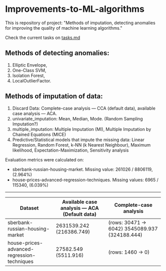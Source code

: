 # Improvements-to-ML-algorithms

This is repository of project: "Methods of imputation, detecting anomalies for improving the quality of machine learning algorithms."

Check the current tasks on [tasks.md](https://github.com/georgii-nigm/Improvements-to-ML-algorithms/blob/master/tasks.md)

## Methods of detecting anomalies:

1.  Elliptic Envelope,
2.  One-Class SVM,
3.  Isolation Forest,
4.  LocalOutlierFactor.

## Methods of imputation of data:

1.  Discard Data: Complete-case analysis — CCA (default data), available case analysis — ACA.
2.  univariate_imputation: Mean, Median, Mode. (Random Sampling Imputation?)
3.  multiple_imputation: Multiple Imputation (MI), Multiple Imputation by Chained Equations (MICE)
4.  Predictive/Statistical models that impute the missing data: Linear Regression, Random Forest, k-NN (k Nearest Neighbour), Maximum likelihood, Expectation-Maximization, Sensitivity analysis

Evaluation metrics were calculated on:

- sberbank-russian-housing-market. Missing value: 261026 / 8806119, (2.964%)
- house-prices-advanced-regression-techniques. Missing values: 6965 / 115340, (6.039%)

* * *

| Dataset | Available case analysis — ACA (Default data) | Complete-case analysis |
| --- | --- | --- |
| sberbank-russian-housing-market | 2631539.242 (216386.749) | (rows: 30471 -> 6042) 3545089.937 (324188.444) |
| house-prices-advanced-regression-techniques | 27582.549 (5511.916) | (rows: 1460 -> 0) |
